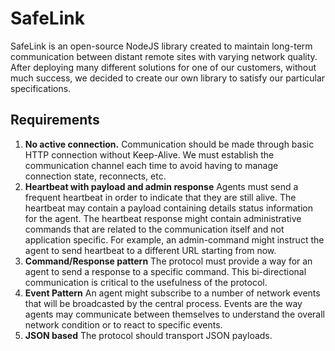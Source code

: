# SafeLink

SafeLink is an open-source NodeJS library created to maintain long-term communication between distant remote sites with varying network quality. After deploying many different solutions for one
of our customers, without much success, we decided to create our own library to satisfy our particular specifications.

## Requirements

1. **No active connection.** Communication should be made through basic HTTP connection without Keep-Alive. We must establish the communication channel each time to avoid having to manage connection state, reconnects, etc.
2. **Heartbeat with payload and admin response** Agents must send a frequent heartbeat in order to indicate that they are still alive. The heartbeat may contain a payload containing details status information for the agent. The heartbeat response might contain administrative commands that are related to the communication itself and not application specific. For example, an admin-command might instruct the agent to send heartbeat to a different URL starting from now.
3. **Command/Response pattern** The protocol must provide a way for an agent to send a response to a specific command. This bi-directional communication is critical to the usefulness of the protocol.
4. **Event Pattern** An agent might subscribe to a number of network events that will be broadcasted by the central process. Events are the way agents may communicate between themselves to understand the overall network condition or to react to specific events.
5. **JSON based** The protocol should transport JSON payloads.

